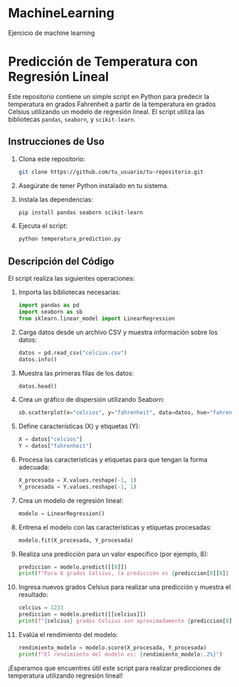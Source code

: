 # MachineLearning
Ejercicio de machine learning
# Predicción de Temperatura con Regresión Lineal

Este repositorio contiene un simple script en Python para predecir la temperatura en grados Fahrenheit a partir de la temperatura en grados Celsius utilizando un modelo de regresión lineal. El script utiliza las bibliotecas `pandas`, `seaborn`, y `scikit-learn`.

## Instrucciones de Uso

1. Clona este repositorio:

    ```bash
    git clone https://github.com/tu_usuario/tu-repositorio.git
    ```

2. Asegúrate de tener Python instalado en tu sistema.

3. Instala las dependencias:

    ```bash
    pip install pandas seaborn scikit-learn
    ```

4. Ejecuta el script:

    ```bash
    python temperatura_prediction.py
    ```

## Descripción del Código

El script realiza las siguientes operaciones:

1. Importa las bibliotecas necesarias:

    ```python
    import pandas as pd
    import seaborn as sb
    from sklearn.linear_model import LinearRegression
    ```

2. Carga datos desde un archivo CSV y muestra información sobre los datos:

    ```python
    datos = pd.read_csv("celcius.csv")
    datos.info()
    ```

3. Muestra las primeras filas de los datos:

    ```python
    datos.head()
    ```

4. Crea un gráfico de dispersión utilizando Seaborn:

    ```python
    sb.scatterplot(x="celcios", y="fahrenheit", data=datos, hue="fahrenheit", palette="coolwarm")
    ```

5. Define características (X) y etiquetas (Y):

    ```python
    X = datos["celcios"]
    Y = datos["fahrenheit"]
    ```

6. Procesa las características y etiquetas para que tengan la forma adecuada:

    ```python
    X_procesada = X.values.reshape(-1, 1)
    Y_procesada = Y.values.reshape(-1, 1)
    ```

7. Crea un modelo de regresión lineal:

    ```python
    modelo = LinearRegression()
    ```

8. Entrena el modelo con las características y etiquetas procesadas:

    ```python
    modelo.fit(X_procesada, Y_procesada)
    ```

9. Realiza una predicción para un valor específico (por ejemplo, 8):

    ```python
    prediccion = modelo.predict([[8]])
    print(f"Para 8 grados Celsius, la predicción es {prediccion[0][0]} grados Fahrenheit")
    ```

10. Ingresa nuevos grados Celsius para realizar una predicción y muestra el resultado:

    ```python
    celcius = 1233
    prediccion = modelo.predict([[celcius]])
    print(f"{celcius} grados Celsius son aproximadamente {prediccion[0][0]:.2f} grados Fahrenheit")
    ```

11. Evalúa el rendimiento del modelo:

    ```python
    rendimiento_modelo = modelo.score(X_procesada, Y_procesada)
    print(f"El rendimiento del modelo es: {rendimiento_modelo:.2%}")
    ```

¡Esperamos que encuentres útil este script para realizar predicciones de temperatura utilizando regresión lineal!
